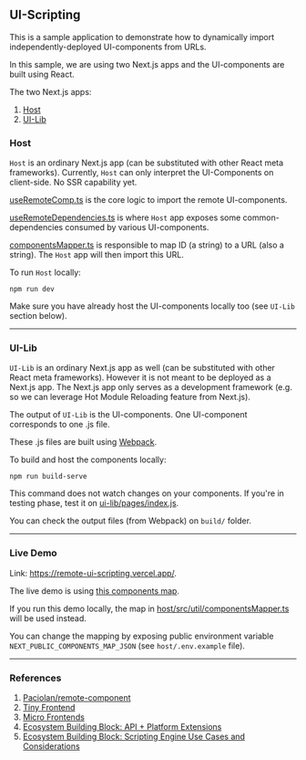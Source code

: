 ## UI-Scripting

This is a sample application to demonstrate how to dynamically import independently-deployed UI-components from URLs.

In this sample, we are using two Next.js apps and the UI-components are built using React.

The two Next.js apps:

1. [Host](host)
2. [UI-Lib](ui-lib)

### Host

`Host` is an ordinary Next.js app (can be substituted with other React meta frameworks). Currently, `Host` can only interpret the UI-Components on client-side. No SSR capability yet.

[useRemoteComp.ts](host/src/hooks/useRemoteComp.ts) is the core logic to import the remote UI-components.

[useRemoteDependencies.ts](host/src/hooks/useRemoteDependencies.ts) is where `Host` app exposes some common-dependencies consumed by various UI-components.

[componentsMapper.ts](host/src/util/componentsMapper.ts) is responsible to map ID (a string) to a URL (also a string). The `Host` app will then import this URL.

To run `Host` locally:

```
npm run dev
```

Make sure you have already host the UI-components locally too (see `UI-Lib` section below).

---

### UI-Lib

`UI-Lib` is an ordinary Next.js app as well (can be substituted with other React meta frameworks). However it is not meant to be deployed as a Next.js app. The Next.js app only serves as a development framework (e.g. so we can leverage Hot Module Reloading feature from Next.js).

The output of `UI-Lib` is the UI-components. One UI-component corresponds to one .js file.

These .js files are built using [Webpack](ui-lib/webpack.config.js).

To build and host the components locally:

```
npm run build-serve
```

This command does not watch changes on your components. If you're in testing phase, test it on [ui-lib/pages/index.js](ui-lib/pages/index.tsx).

You can check the output files (from Webpack) on `build/` folder.

---

### Live Demo

Link: https://remote-ui-scripting.vercel.app/.

The live demo is using [this components map](https://assets.analytics.glair.ai/scripts/charts_dashboards_sample.json).

If you run this demo locally, the map in [host/src/util/componentsMapper.ts](host/src/util/componentsMapper.ts) will be used instead.

You can change the mapping by exposing public environment variable `NEXT_PUBLIC_COMPONENTS_MAP_JSON` (see `host/.env.example` file).

---

### References

1. [Paciolan/remote-component](https://github.com/Paciolan/remote-component)
2. [Tiny Frontend](https://tiny-frontend.github.io/)
3. [Micro Frontends](https://martinfowler.com/articles/micro-frontends.html)
4. [Ecosystem Building Block: API + Platform Extensions](https://medium.com/gdplabs/ecosystem-building-block-api-platform-extensions-87fa0e38510f)
5. [Ecosystem Building Block: Scripting Engine Use Cases and Considerations](https://medium.com/gdplabs/java-scripting-engine-2720fbd7ba4d)
